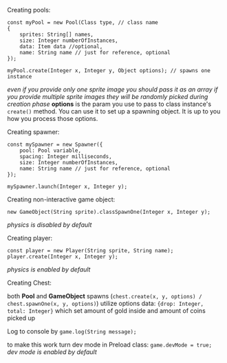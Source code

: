 Creating pools:
```$xslt
const myPool = new Pool(Class type, // class name 
{
    sprites: String[] names,
    size: Integer numberOfInstances,
    data: Item data //optional,
    name: String name // just for reference, optional
});

myPool.create(Integer x, Integer y, Object options); // spawns one instance
```
_even if you provide only one sprite image you should pass it as an array_
_if you provide multiple sprite images they will be randomly picked during creation phase_
**options** is the param you use to pass to class instance's `create()` method. You can use it to set up a spawning object.
It is up to you how you process those options.

Creating spawner:

```$xslt
const mySpawner = new Spawner({
    pool: Pool variable,
    spacing: Integer milliseconds,
    size: Integer numberOfInstances,
    name: String name // just for reference, optional
});

mySpawner.launch(Integer x, Integer y);

```

Creating non-interactive game object:
```
new GameObject(String sprite).classSpawnOne(Integer x, Integer y);
```
_physics is disabled by default_  

Creating player:

```$xslt
const player = new Player(String sprite, String name);
player.create(Integer x, Integer y);
```
_physics is enabled by default_

Creating Chest:

both **Pool** and **GameObject** spawns (`chest.create(x, y, options) / chest.spawnOne(x, y, options)`) utilize options data:
`{drop: Integer, total: Integer}` which set amount of gold inside and amount of coins picked up


Log to console by `game.log(String message);`

to make this work turn dev mode in Preload class: `game.devMode = true;`   
_dev mode is enabled by default_
